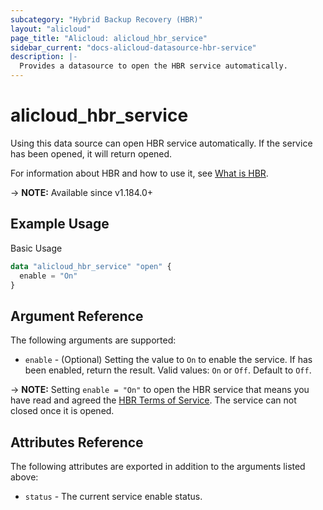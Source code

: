 ```yaml
---
subcategory: "Hybrid Backup Recovery (HBR)"
layout: "alicloud"
page_title: "Alicloud: alicloud_hbr_service"
sidebar_current: "docs-alicloud-datasource-hbr-service"
description: |-
  Provides a datasource to open the HBR service automatically.
---
```


# alicloud_hbr_service

Using this data source can open HBR service automatically. If the service has been opened, it will return opened.

For information about HBR and how to use it, see [What is HBR](https://www.alibabacloud.com/help/en/hybrid-backup-recovery).

-> **NOTE:** Available since v1.184.0+

## Example Usage

Basic Usage

```terraform
data "alicloud_hbr_service" "open" {
  enable = "On"
}
```

## Argument Reference

The following arguments are supported:

* `enable` - (Optional) Setting the value to `On` to enable the service. If has been enabled, return the result. Valid values: `On` or `Off`. Default to `Off`.

-> **NOTE:** Setting `enable = "On"` to open the HBR service that means you have read and agreed the [HBR Terms of Service](https://help.aliyun.com/document_detail/62906.html). The service can not closed once it is opened.

## Attributes Reference

The following attributes are exported in addition to the arguments listed above:

* `status` - The current service enable status. 
